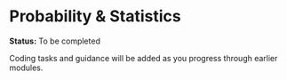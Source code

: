 # Probability & Statistics

**Status:** To be completed

Coding tasks and guidance will be added as you progress through earlier modules.
